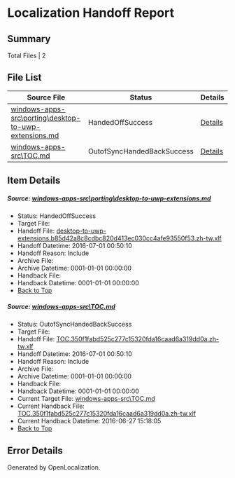 # <a name='report-top'></a> Localization Handoff Report

## Summary
 Total Files | 2

## File List
 Source File | Status | Details 
 ----------- | ------ | ------- 
 [windows-apps-src\porting\desktop-to-uwp-extensions.md](https://github.com/Microsoft/windows-apps/blob/ed459b373e43a30bf661c1e4eafd249d1f8efc1d/windows-apps-src/porting/desktop-to-uwp-extensions.md) | HandedOffSuccess | [Details](#1188accc6e651861b59994581a7a5a5037a469c93469)
 [windows-apps-src\TOC.md](https://github.com/Microsoft/windows-apps/blob/a0d3b087c750ccfaed9639a263db503d23a72a33/windows-apps-src/TOC.md) | OutofSyncHandedBackSuccess | [Details](#673a0aea769605085d59d022e795af1d75c455893875)

## Item Details
##### <a name='1188accc6e651861b59994581a7a5a5037a469c93469'></a> Source: [windows-apps-src\porting\desktop-to-uwp-extensions.md](https://github.com/Microsoft/windows-apps/blob/ed459b373e43a30bf661c1e4eafd249d1f8efc1d/windows-apps-src/porting/desktop-to-uwp-extensions.md)
* Status: HandedOffSuccess
* Target File: 
* Handoff File: [desktop-to-uwp-extensions.b85d42a8c8cdbc820d413ec030cc4afe93550f53.zh-tw.xlf](https://github.com/Microsoft/WDG.handoff/blob/1d2a5a854897a2cdc04bf4e19285053881cebbe5/ol-handoff/Microsoft/windows-apps.zh-tw/master/desktop-to-uwp-extensions.b85d42a8c8cdbc820d413ec030cc4afe93550f53.zh-tw.xlf)
* Handoff Datetime: 2016-07-01 00:50:10
* Handoff Reason: Include
* Archive File: 
* Archive Datetime: 0001-01-01 00:00:00
* Handback File: 
* Handback Datetime: 0001-01-01 00:00:00
* [Back to Top](#report-top)

##### <a name='673a0aea769605085d59d022e795af1d75c455893875'></a> Source: [windows-apps-src\TOC.md](https://github.com/Microsoft/windows-apps/blob/a0d3b087c750ccfaed9639a263db503d23a72a33/windows-apps-src/TOC.md)
* Status: OutofSyncHandedBackSuccess
* Target File: 
* Handoff File: [TOC.350f1fabd525c277c15320fda16caad6a319dd0a.zh-tw.xlf](https://github.com/Microsoft/WDG.handoff/blob/1d2a5a854897a2cdc04bf4e19285053881cebbe5/ol-handoff/Microsoft/windows-apps.zh-tw/master/TOC.350f1fabd525c277c15320fda16caad6a319dd0a.zh-tw.xlf)
* Handoff Datetime: 2016-07-01 00:50:10
* Handoff Reason: Include
* Archive File: 
* Archive Datetime: 0001-01-01 00:00:00
* Handback File: 
* Handback Datetime: 0001-01-01 00:00:00
* Current Target File: [windows-apps-src\TOC.md](https://github.com/Microsoft/windows-apps.zh-tw/blob/5cbcf184a1a7966febeff1ef4dbea8235e948f55/windows-apps-src/TOC.md)
* Current Handback File: [TOC.350f1fabd525c277c15320fda16caad6a319dd0a.zh-tw.xlf](https://github.com/Microsoft/WDG.handback/blob/cf9825da8922292c54ebcb3c079e356dea09a7f5/ol-handback/Microsoft/windows-apps.zh-tw/master/TOC.350f1fabd525c277c15320fda16caad6a319dd0a.zh-tw.xlf)
* Current Handback Datetime: 2016-06-27 15:18:05
* [Back to Top](#report-top)


## Error Details

Generated by OpenLocalization.

